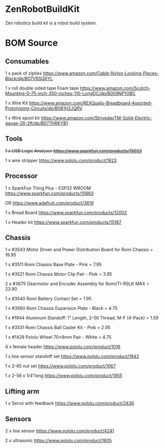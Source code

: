 # ZenRobotBuildKit

Zen robotics build kit is a robot build system.

# BOM Source

## Consumables

  1 x pack of zipties https://www.amazon.com/Cable-Nylon-Locking-Pieces-Black/dp/B07VRSQ6YL
  
  1 x roll double sided tape Foam tape https://www.amazon.com/Scotch-Mounting-0-75-inch-350-inches-110-LongDC/dp/B009NP1OBC
  
  1 x Wire Kit https://www.amazon.com/REXQualis-Breadboard-Assorted-Prototyping-Circuits/dp/B081H2JQRV
  
  1 x Wire spool kit https://www.amazon.com/StrivedayTM-Solid-Electric-gauge-26-2ft/dp/B077HRKYB1

## Tools

  ~~1 x USB Logic Analyser  https://www.sparkfun.com/products/15033~~
  
  1 x wire stripper https://www.pololu.com/product/1923

## Processor

  1 x SparkFun Thing Plus - ESP32 WROOM https://www.sparkfun.com/products/15663
  
 OR https://www.adafruit.com/product/3619 
  
  1 x Bread Board https://www.sparkfun.com/products/12002
  
  1 x Header kit https://www.sparkfun.com/products/15187
  
  

## Chassis

  1 x #3543 Motor Driver and Power Distribution Board for Romi Chassis = 19.95
  
  1 x #3511 Romi Chassis Base Plate - Pink = 7.95
  
  1 x #3521 Romi Chassis Motor Clip Pair - Pink = 3.95
  
  2 x #3675 Gearmotor and Encoder Assembly for Romi/TI-RSLK MAX = 23.90
  
  1 x #3540 Romi Battery Contact Set = 1.95
  
  1 x #3560 Romi Chassis Expansion Plate - Black = 4.75
  
  1 x #1944 Aluminum Standoff: 1" Length, 2-56 Thread, M-F (4-Pack) = 1.59
  
  1 x #3531 Romi Chassis Ball Caster Kit - Pink = 2.95
  
  1 x #1429 Pololu Wheel 70×8mm Pair - White = 4.75
  
  4 x female header https://www.pololu.com/product/1016
  
  1 x line sensor standoff set https://www.pololu.com/product/1943
  
  1 x 2-65 nut set https://www.pololu.com/product/1067
  
  1 x 2-56 x 1/4"long https://www.pololu.com/product/1955 
  
  
  
## Lifting arm

  1 x Servo with feedback https://www.pololu.com/product/3436
  
## Sensors
  
  2 x line sensor https://www.pololu.com/product/4241
  
  2 x ultrasonic https://www.pololu.com/product/1605
  

